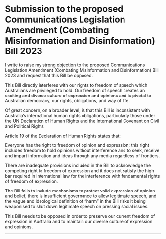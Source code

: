 # Submission to the proposed  Communications Legislation Amendment (Combating Misinformation and Disinformation) Bill 2023

 I write to raise my strong objection to the proposed Communications Legislation Amendment (Combating Misinformation and Disinformation) Bill 2023 and request that this Bill be opposed. 

 This Bill directly interferes with our rights to freedom of speech which Australians are privileged to hold. Our freedom of speech creates an exciting and diverse culture of expression and opinions and is pivotal to Australian democracy, our rights, obligations, and way of life.

 Of great concern, on a broader level, is that this Bill is inconsistent with Australia’s international human rights obligations, particularly those under the UN Declaration of Human Rights and the International Covenant on Civil and Political Rights

 Article 19 of the Declaration of Human Rights states that:

 Everyone has the right to freedom of opinion and expression; this right includes freedom to hold opinions without interference and to seek, receive and impart information and ideas through any media regardless of frontiers.

 There are inadequate provisions included in the Bill to acknowledge the competing right to freedom of expression and it does not satisfy the high bar required in international law for the interference with fundamental rights of freedom of expression.

 The Bill fails to include mechanisms to protect valid expression of opinion and belief, there is insufficient governance to allow legitimate speech, and the vague and ideological definition of “harm” in the Bill risks it being weaponised to shut down legitimate speech on pressing social issues.

 This Bill needs to be opposed in order to preserve our current freedom of expression in Australia and to maintain our diverse culture of expression and opinions.


-----

